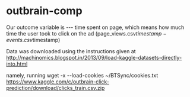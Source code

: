 # outbrain-comp

Our outcome variable is --- time spent on page, which means how much time the user took to click on the ad (page_views.csv$timestamp - events.csv$timestamp)

Data was downloaded using the instructions given at http://machinomics.blogspot.in/2013/09/load-kaggle-datasets-directly-into.html

namely, running wget -x --load-cookies ~/BTSync/cookies.txt https://www.kaggle.com/c/outbrain-click-prediction/download/clicks_train.csv.zip